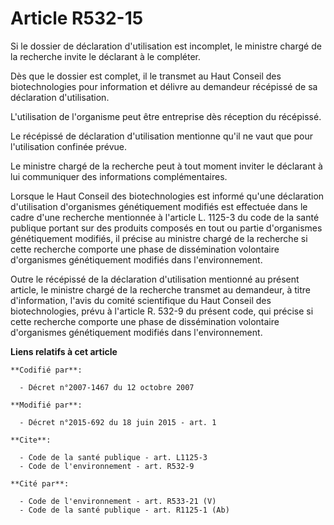 # Article R532-15

Si le dossier de déclaration d'utilisation est incomplet, le ministre chargé de la recherche invite le déclarant à le
compléter. 

Dès que le dossier est complet, il le transmet au Haut Conseil des biotechnologies pour information et délivre au demandeur
récépissé de sa déclaration d'utilisation. 

L'utilisation de l'organisme peut être entreprise dès réception du récépissé. 

Le récépissé de déclaration d'utilisation mentionne qu'il ne vaut que pour l'utilisation confinée prévue. 

Le ministre chargé de la recherche peut à tout moment inviter le déclarant à lui communiquer des informations
complémentaires. 

Lorsque le Haut Conseil des biotechnologies est informé qu'une déclaration d'utilisation d'organismes génétiquement modifiés
est effectuée dans le cadre d'une recherche mentionnée à l'article L. 1125-3 du code de la santé publique portant sur des
produits composés en tout ou partie d'organismes génétiquement modifiés, il précise au ministre chargé de la recherche si
cette recherche comporte une phase de dissémination volontaire d'organismes génétiquement modifiés dans l'environnement. 

Outre le récépissé de la déclaration d'utilisation mentionné au présent article, le ministre chargé de la recherche transmet
au demandeur, à titre d'information, l'avis du comité scientifique du Haut Conseil des biotechnologies, prévu à l'article R.
532-9 du présent code, qui précise si cette recherche comporte une phase de dissémination volontaire d'organismes
génétiquement modifiés dans l'environnement.

**Liens relatifs à cet article**

	**Codifié par**:

	  - Décret n°2007-1467 du 12 octobre 2007

	**Modifié par**:

	  - Décret n°2015-692 du 18 juin 2015 - art. 1

	**Cite**:

	  - Code de la santé publique - art. L1125-3
	  - Code de l'environnement - art. R532-9

	**Cité par**:

	  - Code de l'environnement - art. R533-21 (V)
	  - Code de la santé publique - art. R1125-1 (Ab)
